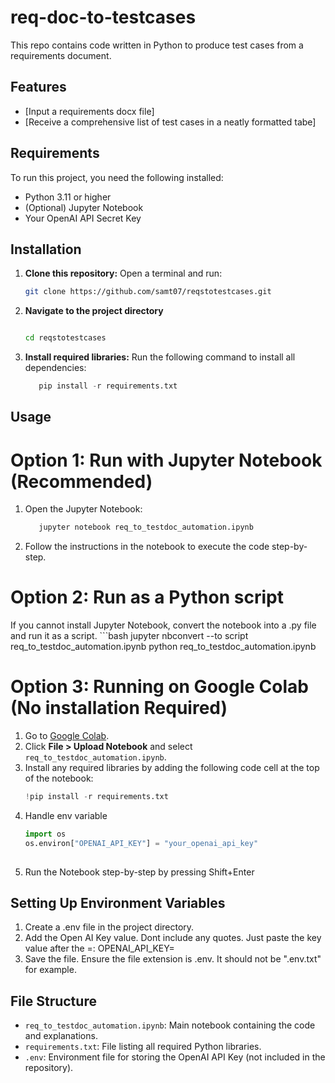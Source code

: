 # req-doc-to-testcases
This repo contains code written in Python to produce test cases from a requirements document.

## Features
- [Input a requirements docx file]
- [Receive a comprehensive list of test cases in a neatly formatted tabe]

## Requirements
To run this project, you need the following installed:
- Python 3.11 or higher
- (Optional) Jupyter Notebook
- Your OpenAI API Secret Key

## Installation

1. **Clone this repository:**
   Open a terminal and run:
   ```bash
   git clone https://github.com/samt07/reqstotestcases.git

2. **Navigate to the project directory**
    ```bash

    cd reqstotestcases

3. **Install required libraries:**
   Run the following command to install all dependencies:
    ```python
       pip install -r requirements.txt

## Usage
# Option 1: Run with Jupyter Notebook (Recommended)
1. Open the Jupyter Notebook:
    ```bash
       jupyter notebook req_to_testdoc_automation.ipynb
2. Follow the instructions in the notebook to execute the code step-by-step.

# Option 2: Run as a Python script
If you cannot install Jupyter Notebook, convert the notebook into a .py file and run it as a script.
    ```bash
        jupyter nbconvert --to script req_to_testdoc_automation.ipynb
        python req_to_testdoc_automation.ipynb
# Option 3: Running on Google Colab (No installation Required)

1. Go to [Google Colab](https://colab.research.google.com/).  
2. Click **File > Upload Notebook** and select `req_to_testdoc_automation.ipynb`.  
3. Install any required libraries by adding the following code cell at the top of the notebook:
   ```python
   !pip install -r requirements.txt
4. Handle env variable
    ```python
    import os
    os.environ["OPENAI_API_KEY"] = "your_openai_api_key"
  
5. Run the Notebook step-by-step by pressing Shift+Enter

## Setting Up Environment Variables
1. Create a .env file in the project directory.
2. Add the Open AI Key value. Dont include any quotes. Just paste the key value after the =:
OPENAI_API_KEY=
3. Save the file. Ensure the file extension is .env. It should not be ".env.txt" for example.

## File Structure
- `req_to_testdoc_automation.ipynb`: Main notebook containing the code and explanations.
- `requirements.txt`: File listing all required Python libraries.
- `.env`: Environment file for storing the OpenAI API Key (not included in the repository).


































